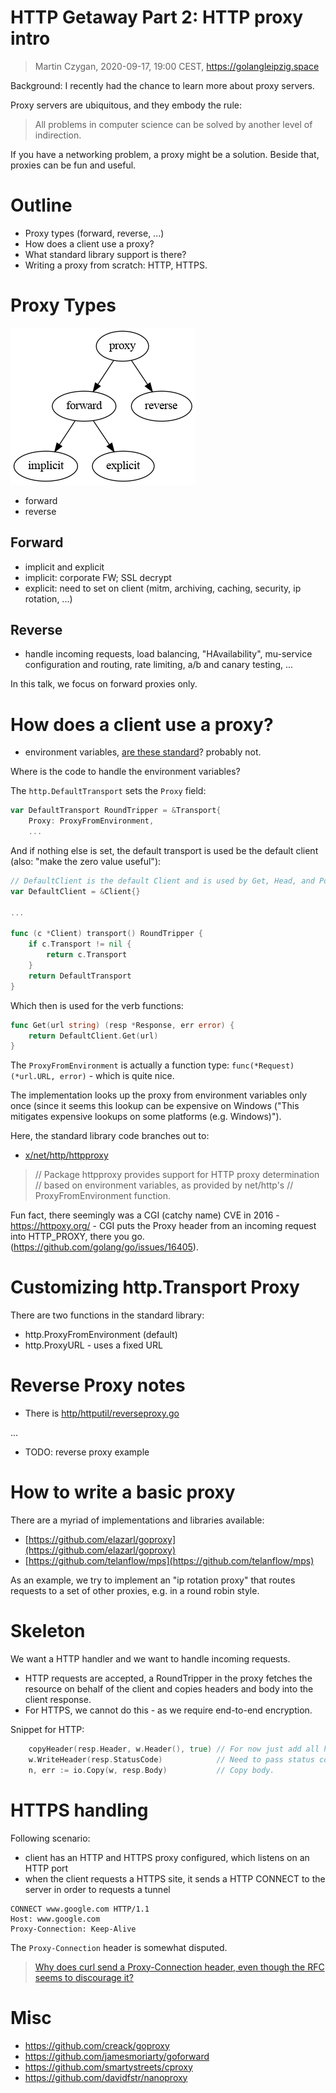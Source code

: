 # HTTP Getaway Part 2: HTTP proxy intro

> Martin Czygan, 2020-09-17, 19:00 CEST, https://golangleipzig.space

Background: I recently had the chance to learn more about proxy servers.

Proxy servers are ubiquitous, and they embody the rule:

> All problems in computer science can be solved by another level of indirection.

If you have a networking problem, a proxy might be a solution. Beside that,
proxies can be fun and useful.

# Outline

* Proxy types (forward, reverse, ...)
* How does a client use a proxy?
* What standard library support is there?
* Writing a proxy from scratch: HTTP, HTTPS.

# Proxy Types

![](static/proxytypes.png)

* forward
* reverse

## Forward

* implicit and explicit
* implicit: corporate FW; SSL decrypt
* explicit: need to set on client (mitm, archiving, caching, security, ip rotation, ...)

## Reverse

* handle incoming requests, load balancing, "HAvailability", mu-service
  configuration and routing, rate limiting, a/b and canary testing, ...

In this talk, we focus on forward proxies only.

# How does a client use a proxy?

* environment variables, [are these
  standard](https://superuser.com/questions/944958/are-http-proxy-https-proxy-and-no-proxy-environment-variables-standard)?
probably not.

Where is the code to handle the environment variables?

The `http.DefaultTransport` sets the `Proxy` field:

```go
var DefaultTransport RoundTripper = &Transport{
    Proxy: ProxyFromEnvironment,
    ...
```

And if nothing else is set, the default transport is used be the default client
(also: "make the zero value useful"):

```go
// DefaultClient is the default Client and is used by Get, Head, and Post.
var DefaultClient = &Client{}

...

func (c *Client) transport() RoundTripper {
    if c.Transport != nil {
        return c.Transport
    }
    return DefaultTransport
}
```

Which then is used for the verb functions:

```go
func Get(url string) (resp *Response, err error) {
    return DefaultClient.Get(url)
}
```

The `ProxyFromEnvironment` is actually a function type: `func(*Request)
(*url.URL, error)` - which is quite nice.

The implementation looks up the proxy from environment variables only once
(since it seems this lookup can be expensive on Windows ("This mitigates
expensive lookups on some platforms (e.g. Windows)").

Here, the standard library code branches out to:

* [x/net/http/httpproxy](https://godoc.org/golang.org/x/net/http/httpproxy)

> // Package httpproxy provides support for HTTP proxy determination
> // based on environment variables, as provided by net/http's
> // ProxyFromEnvironment function.

Fun fact, there seemingly was a CGI (catchy name) CVE in 2016 -
https://httpoxy.org/ - CGI puts the Proxy header from an incoming request into
HTTP_PROXY, there you go. (https://github.com/golang/go/issues/16405).

# Customizing http.Transport Proxy

There are two functions in the standard library:

* http.ProxyFromEnvironment (default)
* http.ProxyURL - uses a fixed URL

# Reverse Proxy notes

* There is [http/httputil/reverseproxy.go](https://golang.org/src/net/http/httputil/reverseproxy.go)

...

* TODO: reverse proxy example

# How to write a basic proxy

There are a myriad of implementations and libraries available:

* [https://github.com/elazarl/goproxy](https://github.com/elazarl/goproxy)
* [https://github.com/telanflow/mps](https://github.com/telanflow/mps)

As an example, we try to implement an "ip rotation proxy" that routes requests
to a set of other proxies, e.g. in a round robin style.

# Skeleton

We want a HTTP handler and we want to handle incoming requests.

* HTTP requests are accepted, a RoundTripper in the proxy fetches the resource on behalf of the client and copies headers and body into the client response.
* For HTTPS, we cannot do this - as we require end-to-end encryption.

Snippet for HTTP:

```go
    copyHeader(resp.Header, w.Header(), true) // For now just add all headers.
    w.WriteHeader(resp.StatusCode)            // Need to pass status code.
    n, err := io.Copy(w, resp.Body)           // Copy body.
```

# HTTPS handling

Following scenario:

* client has an HTTP and HTTPS proxy configured, which listens on an HTTP port
* when the client requests a HTTPS site, it sends a HTTP CONNECT to the server in order to requests a tunnel

```
CONNECT www.google.com HTTP/1.1
Host: www.google.com
Proxy-Connection: Keep-Alive
```

The `Proxy-Connection` header is somewhat disputed.

> [Why does curl send a Proxy-Connection header, even though the RFC seems to discourage it?](https://stackoverflow.com/questions/62722430/why-does-curl-send-a-proxy-connection-header-even-though-the-rfc-seems-to-disco)


# Misc

* https://github.com/creack/goproxy
* https://github.com/jamesmoriarty/goforward
* https://github.com/smartystreets/cproxy
* https://github.com/davidfstr/nanoproxy
